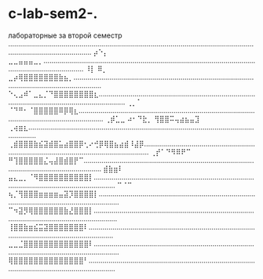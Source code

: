 # c-lab-sem2-.
лабораторные за второй семестр ......................................................................................................................................................................
⡴⠑⡄        ⣀⣀⣤⣤⣤⣀⡀.................................................................................................................................................
⠸⡇ ⠿⡀   ⣀⡴⢿⣿⣿⣿⣿⣿⣿⣿⣷⣦⡀..........................................................................................................................................
    ⠑⢄⣠⠾⠁⣀⣄⡈⠙⣿⣿⣿⣿⣿⣿⣿⣿⣆..........................................................................................................................................
    ⢀⡀⠁  ⠈⠙⠛⠂⠈⣿⣿⣿⣿⣿⠿⡿⢿⣆.........................................................................................................................................
   ⢀⡾⣁⣀ ⠴⠂⠙⣗⡀ ⢻⣿⣿⠭⢤⣴⣦⣤⣹   ⢀⢴⣶⣆................................................................................................................................
  ⢀⣾⣿⣿⣿⣷⣮⣽⣾⣿⣥⣴⣿⣿⡿⢂⠔⢚⡿⢿⣿⣦⣴⣾⠸⣼⡿...............................................................................................................................
 ⢀⡞⠁⠙⠻⠿⠟⠉ ⠛⢹⣿⣿⣿⣿⣿⣌⢤⣼⣿⣾⣿⡟⠉.....................................................................................................................................
 ⣾⣷⣶⠇  ⣤⣄⣀⡀⠈⠻⣿⣿⣿⣿⣿⣿⣿⣿⣿⣿⡇.......................................................................................................................................
 ⠉⠈⠉  ⢦⡈⢻⣿⣿⣿⣶⣶⣶⣶⣤⣽⡹⣿⣿⣿⣿⡇.......................................................................................................................................
       ⠉⠲⣽⡻⢿⣿⣿⣿⣿⣿⣿⣷⣜⣿⣿⣿⡇........................................................................................................................................
        ⢸⣿⣿⣷⣶⣮⣭⣽⣿⣿⣿⣿⣿⣿⣿⠇.........................................................................................................................................
      ⣀⣀⣈⣿⣿⣿⣿⣿⣿⣿⣿⣿⣿⣿⣿⣿⠇.........................................................................................................................................
      ⢿⣿⣿⣿⣿⣿⣿⣿⣿⣿⣿⣿⣿⣿⣿⠃..........................................................................................................................................
